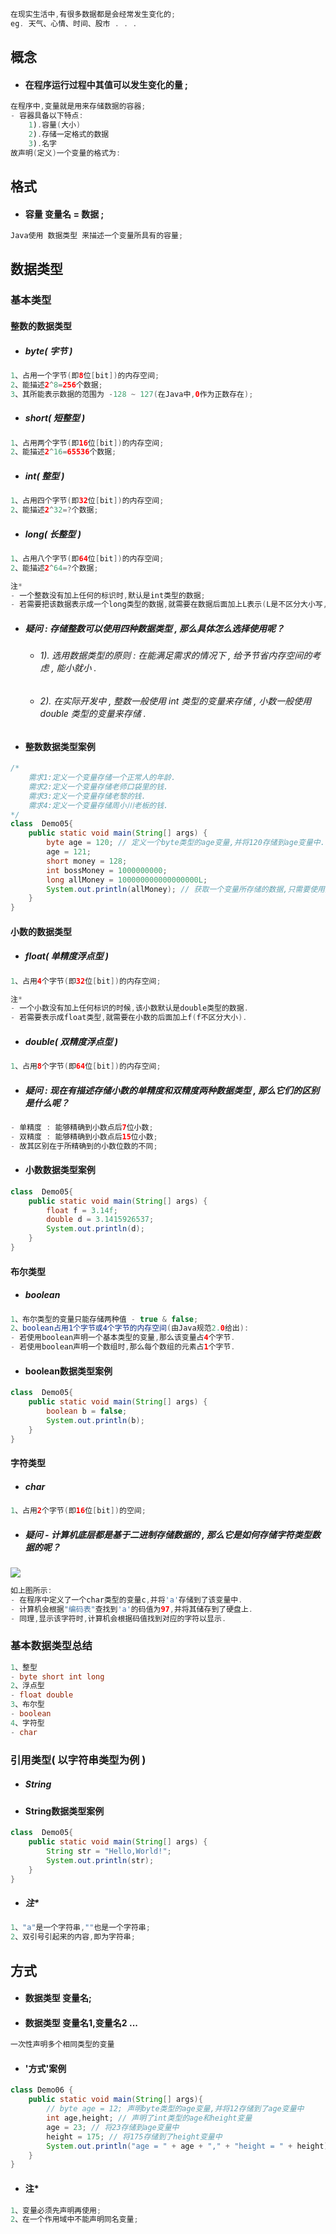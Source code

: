 ```java
在现实生活中,有很多数据都是会经常发生变化的;
eg. 天气、心情、时间、股市 . . .
```

## 概念

* #### 在程序运行过程中其值可以发生变化的量 ;

```java
在程序中,变量就是用来存储数据的容器;
- 容器具备以下特点:
    1).容量(大小)
    2).存储一定格式的数据
    3).名字
故声明(定义)一个变量的格式为:
```

## 格式

* #### 容量 变量名 = 数据 ;

```java
Java使用 数据类型 来描述一个变量所具有的容量;
```

## 数据类型

### 基本类型

#### 整数的数据类型

* ##### byte\( 字节 \)

```java
1、占用一个字节(即8位[bit])的内存空间;
2、能描述2^8=256个数据;
3、其所能表示数据的范围为 -128 ~ 127(在Java中,0作为正数存在);
```

* ##### short\( 短整型 \)

```java
1、占用两个字节(即16位[bit])的内存空间;
2、能描述2^16=65536个数据;
```

* ##### int\( 整型 \)

```java
1、占用四个字节(即32位[bit])的内存空间;
2、能描述2^32=?个数据;
```

* ##### long\( 长整型 \)

```java
1、占用八个字节(即64位[bit])的内存空间;
2、能描述2^64=?个数据;

注*
- 一个整数没有加上任何的标识时,默认是int类型的数据;
- 若需要把该数据表示成一个long类型的数据,就需要在数据后面加上L表示(L是不区分大小写,但是建议使用大写);
```

* ##### 疑问 : 存储整数可以使用四种数据类型 , 那么具体怎么选择使用呢？

  * ###### 1\). 选用数据类型的原则 : 在能满足需求的情况下 , 给予节省内存空间的考虑 , 能小就小 .
  * ###### 2\). 在实际开发中 , 整数一般使用 int 类型的变量来存储 , 小数一般使用 double 类型的变量来存储 .
* #### 整数数据类型案例

```java
/*
    需求1:定义一个变量存储一个正常人的年龄.
    需求2:定义一个变量存储老师口袋里的钱.
    需求3:定义一个变量存储老黎的钱.
    需求4:定义一个变量存储周小川老板的钱.
*/
class  Demo05{
    public static void main(String[] args) {
        byte age = 120; // 定义一个byte类型的age变量,并将120存储到age变量中.
        age = 121;
        short money = 128;
        int bossMoney = 1000000000;
        long allMoney = 100000000000000000L;
        System.out.println(allMoney); // 获取一个变量所存储的数据,只需要使用变量名即可.
    }
}
```

#### 小数的数据类型

* ##### float\( 单精度浮点型 \)

```java
1、占用4个字节(即32位[bit])的内存空间;

注*
- 一个小数没有加上任何标识的时候,该小数默认是double类型的数据.
- 若需要表示成float类型,就需要在小数的后面加上f(f不区分大小).
```

* ##### double\( 双精度浮点型 \)

```java
1、占用8个字节(即64位[bit])的内存空间;
```

* ##### 疑问 : 现在有描述存储小数的单精度和双精度两种数据类型 , 那么它们的区别是什么呢？

```java
- 单精度 : 能够精确到小数点后7位小数;
- 双精度 : 能够精确到小数点后15位小数;
- 故其区别在于所精确到的小数位数的不同;
```

* #### 小数数据类型案例

```java
class  Demo05{
    public static void main(String[] args) {
        float f = 3.14f;
        double d = 3.1415926537;
        System.out.println(d);
    }
}
```

#### 布尔类型

* ##### boolean

```java
1、布尔类型的变量只能存储两种值 - true & false;
2、boolean占用1个字节或4个字节的内存空间(由Java规范2.0给出):
- 若使用boolean声明一个基本类型的变量,那么该变量占4个字节.
- 若使用boolean声明一个数组时,那么每个数组的元素占1个字节.
```

* #### boolean数据类型案例

```java
class  Demo05{
    public static void main(String[] args) {
        boolean b = false;
        System.out.println(b);
    }
}
```

#### 字符类型

* ##### char

```java
1、占用2个字节(即16位[bit])的空间;
```

* ##### 疑问 - 计算机底层都是基于二进制存储数据的 , 那么它是如何存储字符类型数据的呢？

![](/assets/字符的存储原理.png)

```java
如上图所示:
- 在程序中定义了一个char类型的变量c,并将'a'存储到了该变量中.
- 计算机会根据"编码表"查找到'a'的码值为97,并将其储存到了硬盘上.
- 同理,显示该字符时,计算机会根据码值找到对应的字符以显示.
```

### 基本数据类型总结

```java
1、整型
- byte short int long
2、浮点型
- float double
3、布尔型
- boolean
4、字符型
- char
```

### 引用类型\( 以字符串类型为例 \)

* ##### String
* #### String数据类型案例

```java
class  Demo05{
    public static void main(String[] args) {
        String str = "Hello,World!";
        System.out.println(str);
    }
}
```

* ##### 注\*

```java
1、"a"是一个字符串,""也是一个字符串;
2、双引号引起来的内容,即为字符串;
```

## 方式

* #### 数据类型 变量名;
* #### 数据类型 变量名1,变量名2 ...

```java
一次性声明多个相同类型的变量
```

* #### '方式'案例

```java
class Demo06 {
    public static void main(String[] args){
        // byte age = 12; 声明byte类型的age变量,并将12存储到了age变量中
        int age,height; // 声明了int类型的age和height变量
        age = 23; // 将23存储到age变量中
        height = 175; // 将175存储到了height变量中
        System.out.println("age = " + age + "," + "height = " + height);
    }
}
```

* #### 注\*

```java
1、变量必须先声明再使用;
2、在一个作用域中不能声明同名变量;
```



